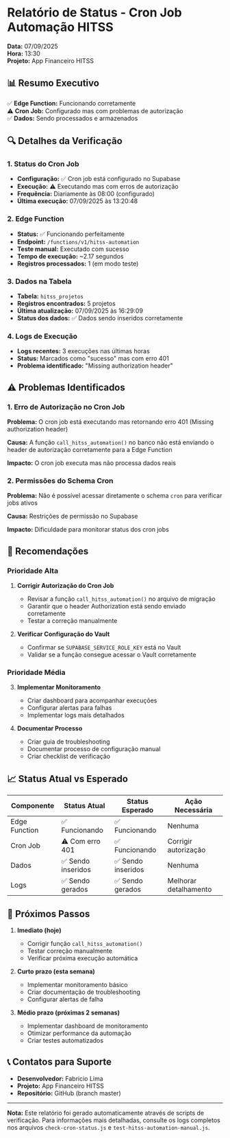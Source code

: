 # Relatório de Status - Cron Job Automação HITSS

**Data:** 07/09/2025  
**Hora:** 13:30  
**Projeto:** App Financeiro HITSS

## 📊 Resumo Executivo

✅ **Edge Function:** Funcionando corretamente  
⚠️ **Cron Job:** Configurado mas com problemas de autorização  
✅ **Dados:** Sendo processados e armazenados  

## 🔍 Detalhes da Verificação

### 1. Status do Cron Job

- **Configuração:** ✅ Cron job está configurado no Supabase
- **Execução:** ⚠️ Executando mas com erros de autorização
- **Frequência:** Diariamente às 08:00 (configurado)
- **Última execução:** 07/09/2025 às 13:20:48

### 2. Edge Function

- **Status:** ✅ Funcionando perfeitamente
- **Endpoint:** `/functions/v1/hitss-automation`
- **Teste manual:** Executado com sucesso
- **Tempo de execução:** ~2.17 segundos
- **Registros processados:** 1 (em modo teste)

### 3. Dados na Tabela

- **Tabela:** `hitss_projetos`
- **Registros encontrados:** 5 projetos
- **Última atualização:** 07/09/2025 às 16:29:09
- **Status dos dados:** ✅ Dados sendo inseridos corretamente

### 4. Logs de Execução

- **Logs recentes:** 3 execuções nas últimas horas
- **Status:** Marcados como "sucesso" mas com erro 401
- **Problema identificado:** "Missing authorization header"

## ⚠️ Problemas Identificados

### 1. Erro de Autorização no Cron Job

**Problema:** O cron job está executando mas retornando erro 401 (Missing authorization header)

**Causa:** A função `call_hitss_automation()` no banco não está enviando o header de autorização corretamente para a Edge Function

**Impacto:** O cron job executa mas não processa dados reais

### 2. Permissões do Schema Cron

**Problema:** Não é possível acessar diretamente o schema `cron` para verificar jobs ativos

**Causa:** Restrições de permissão no Supabase

**Impacto:** Dificuldade para monitorar status dos cron jobs

## 🔧 Recomendações

### Prioridade Alta

1. **Corrigir Autorização do Cron Job**
   - Revisar a função `call_hitss_automation()` no arquivo de migração
   - Garantir que o header Authorization está sendo enviado corretamente
   - Testar a correção manualmente

2. **Verificar Configuração do Vault**
   - Confirmar se `SUPABASE_SERVICE_ROLE_KEY` está no Vault
   - Validar se a função consegue acessar o Vault corretamente

### Prioridade Média

3. **Implementar Monitoramento**
   - Criar dashboard para acompanhar execuções
   - Configurar alertas para falhas
   - Implementar logs mais detalhados

4. **Documentar Processo**
   - Criar guia de troubleshooting
   - Documentar processo de configuração manual
   - Criar checklist de verificação

## 📈 Status Atual vs Esperado

| Componente | Status Atual | Status Esperado | Ação Necessária |
|------------|--------------|-----------------|------------------|
| Edge Function | ✅ Funcionando | ✅ Funcionando | Nenhuma |
| Cron Job | ⚠️ Com erro 401 | ✅ Funcionando | Corrigir autorização |
| Dados | ✅ Sendo inseridos | ✅ Sendo inseridos | Nenhuma |
| Logs | ✅ Sendo gerados | ✅ Sendo gerados | Melhorar detalhamento |

## 🎯 Próximos Passos

1. **Imediato (hoje)**
   - Corrigir função `call_hitss_automation()` 
   - Testar correção manualmente
   - Verificar próxima execução automática

2. **Curto prazo (esta semana)**
   - Implementar monitoramento básico
   - Criar documentação de troubleshooting
   - Configurar alertas de falha

3. **Médio prazo (próximas 2 semanas)**
   - Implementar dashboard de monitoramento
   - Otimizar performance da automação
   - Criar testes automatizados

## 📞 Contatos para Suporte

- **Desenvolvedor:** Fabricio Lima
- **Projeto:** App Financeiro HITSS
- **Repositório:** GitHub (branch master)

---

**Nota:** Este relatório foi gerado automaticamente através de scripts de verificação. Para informações mais detalhadas, consulte os logs completos nos arquivos `check-cron-status.js` e `test-hitss-automation-manual.js`.